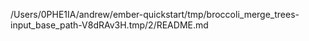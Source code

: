 /Users/0PHE1IA/andrew/ember-quickstart/tmp/broccoli_merge_trees-input_base_path-V8dRAv3H.tmp/2/README.md
